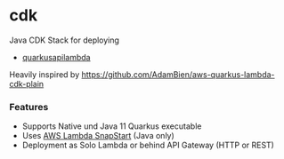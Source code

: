 # cdk

Java CDK Stack for deploying
* [quarkusapilambda](../quarkusapilambda/README.md)

Heavily inspired by https://github.com/AdamBien/aws-quarkus-lambda-cdk-plain

### Features

* Supports Native und Java 11 Quarkus executable
* Uses [AWS Lambda SnapStart](https://docs.aws.amazon.com/lambda/latest/dg/snapstart.html) (Java only)
* Deployment as Solo Lambda or behind API Gateway (HTTP or REST)
